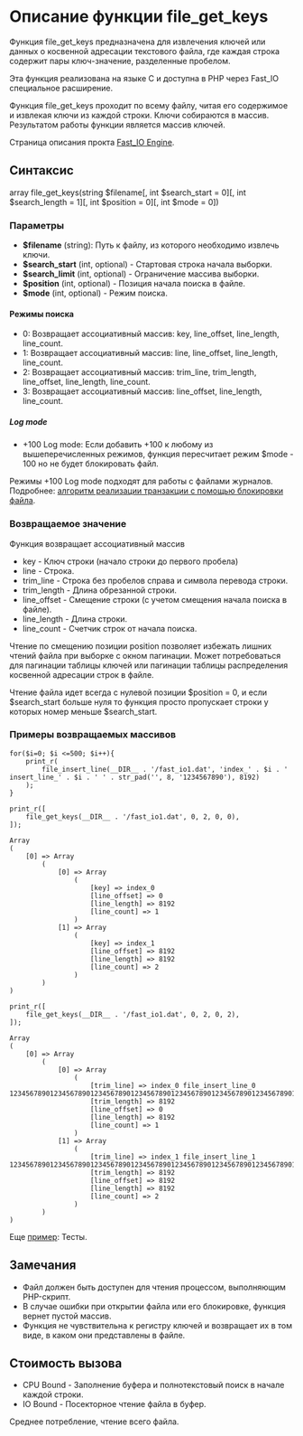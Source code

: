 # Описание функции file_get_keys

Функция file_get_keys предназначена для извлечения ключей или данных о косвенной адресации текстового файла, где каждая строка содержит пары ключ-значение, разделенные пробелом.

Эта функция реализована на языке C и доступна в PHP через Fast_IO специальное расширение.

Функция file_get_keys проходит по всему файлу, читая его содержимое и извлекая ключи из каждой строки. Ключи собираются в массив. Результатом работы функции является массив ключей.


Страница описания прокта [Fast_IO Engine](https://github.com/commeta/fast_io).


## Синтаксис

array file_get_keys(string $filename[, int $search_start = 0][, int $search_length = 1][, int $position = 0][, int $mode = 0])

### Параметры

- **$filename** (string): Путь к файлу, из которого необходимо извлечь ключи.
- **$search_start** (int, optional) - Стартовая строка начала выборки.
- **$search_limit** (int, optional) - Ограничение массива выборки.
- **$position** (int, optional) - Позиция начала поиска в файле.
- **$mode** (int, optional) - Режим поиска.


#### Режимы поиска

- 0: Возвращает ассоциативный массив: key, line_offset, line_length, line_count.
- 1: Возвращает ассоциативный массив: line, line_offset, line_length, line_count.
- 2: Возвращает ассоциативный массив: trim_line, trim_length, line_offset, line_length, line_count.
- 3: Возвращает ассоциативный массив: line_offset, line_length, line_count.

##### Log mode
- +100 Log mode: Если добавить +100 к любому из вышеперечисленных режимов, функция пересчитает режим $mode - 100 но не будет блокировать файл.

Режимы +100 Log mode подходят для работы с файлами журналов. Подробнее: [алгоритм реализации транзакции с помощью блокировки файла](/test/transaction/README.md).

### Возвращаемое значение


Функция возвращает ассоциативный массив
- key - Ключ строки (начало строки до первого пробела)
- line - Строка.
- trim_line - Строка без пробелов справа и символа перевода строки.
- trim_length - Длина обрезанной строки.
- line_offset - Смещение строки (с учетом смещения начала поиска в файле).
- line_length - Длина строки.
- line_count - Счетчик строк от начала поиска.


Чтение по смещению позиции position позволяет избежать лишних чтений файла при выборке с окном пагинации.
Может потребоваться для пагинации таблицы ключей или пагинации таблицы распределения косвенной адресации строк в файле.

Чтение файла идет всегда с нулевой позиции $position = 0, и если $search_start больше нуля то функция просто пропускает строки у которых номер меньше $search_start.


### Примеры возвращаемых массивов

```
for($i=0; $i <=500; $i++){
	print_r(
		file_insert_line(__DIR__ . '/fast_io1.dat', 'index_' . $i . ' insert_line_' . $i . ' ' . str_pad('', 8, '1234567890'), 8192)
	);
}

```


```
print_r([
	file_get_keys(__DIR__ . '/fast_io1.dat', 0, 2, 0, 0),
]);

Array
(
    [0] => Array
        (
            [0] => Array
                (
                    [key] => index_0
                    [line_offset] => 0
                    [line_length] => 8192
                    [line_count] => 1
                )
            [1] => Array
                (
                    [key] => index_1
                    [line_offset] => 8192
                    [line_length] => 8192
                    [line_count] => 2
                )
        )
)
```


```
print_r([
	file_get_keys(__DIR__ . '/fast_io1.dat', 0, 2, 0, 2),
]);

Array
(
    [0] => Array
        (
            [0] => Array
                (
                    [trim_line] => index_0 file_insert_line_0 12345678901234567890123456789012345678901234567890123456789012345678901234567890123456789012
                    [trim_length] => 8192
                    [line_offset] => 0
                    [line_length] => 8192
                    [line_count] => 1
                )
            [1] => Array
                (
                    [trim_line] => index_1 file_insert_line_1 12345678901234567890123456789012345678901234567890123456789012345678901234567890123456789012
                    [trim_length] => 8192
                    [line_offset] => 8192
                    [line_length] => 8192
                    [line_count] => 2
                )
        )
)
```



Еще [пример](/test/readme.md): Тесты.

## Замечания

- Файл должен быть доступен для чтения процессом, выполняющим PHP-скрипт.
- В случае ошибки при открытии файла или его блокировке, функция вернет пустой массив.
- Функция не чувствительна к регистру ключей и возвращает их в том виде, в каком они представлены в файле.


## Стоимость вызова

- CPU Bound - Заполнение буфера и полнотекстовый поиск в начале каждой строки.
- IO Bound - Посекторное чтение файла в буфер.

Среднее потребление, чтение всего файла.
